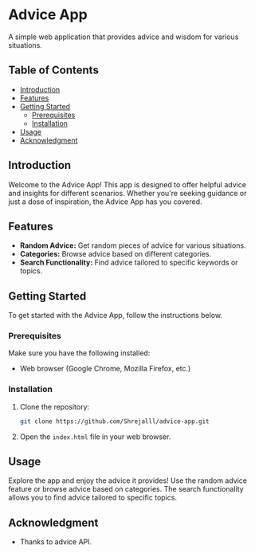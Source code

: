 # Advice App

A simple web application that provides advice and wisdom for various situations.

## Table of Contents

- [Introduction](#introduction)
- [Features](#features)
- [Getting Started](#getting-started)
  - [Prerequisites](#prerequisites)
  - [Installation](#installation)
- [Usage](#usage)
- [Acknowledgment](#acknowledgment)

## Introduction

Welcome to the Advice App! This app is designed to offer helpful advice and insights for different scenarios. Whether you're seeking guidance or just a dose of inspiration, the Advice App has you covered.

## Features

- **Random Advice:** Get random pieces of advice for various situations.
- **Categories:** Browse advice based on different categories.
- **Search Functionality:** Find advice tailored to specific keywords or topics.

## Getting Started

To get started with the Advice App, follow the instructions below.

### Prerequisites

Make sure you have the following installed:

- Web browser (Google Chrome, Mozilla Firefox, etc.)

### Installation

1. Clone the repository:

    ```bash
    git clone https://github.com/Shrejalll/advice-app.git
    ```

2. Open the `index.html` file in your web browser.

## Usage

Explore the app and enjoy the advice it provides! Use the random advice feature or browse advice based on categories. The search functionality allows you to find advice tailored to specific topics.

## Acknowledgment

- Thanks to advice API.
